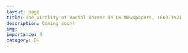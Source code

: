 ```yaml
---
layout: page
title: The Virality of Racial Terror in US Newspapers, 1863-1921
description: Coming soon!
img: 
importance: 4
category: DH
---
```

